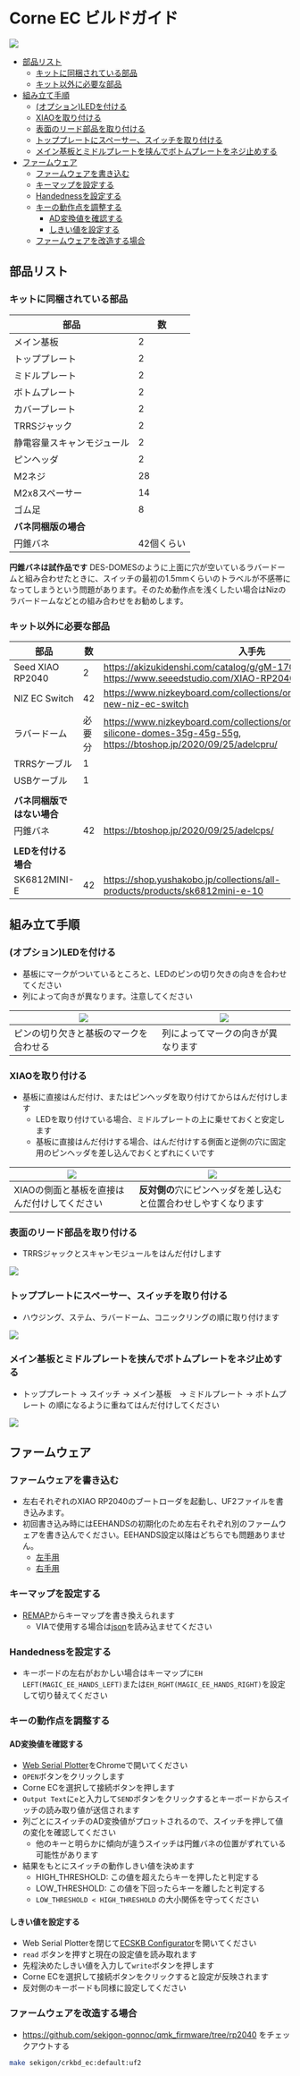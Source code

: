 # Corne EC ビルドガイド

![](../img/corne_ec.JPG)

- [部品リスト](#部品リスト)
  - [キットに同梱されている部品](#キットに同梱されている部品)
  - [キット以外に必要な部品](#キット以外に必要な部品)
- [組み立て手順](#組み立て手順)
  - [(オプション)LEDを付ける](#オプションledを付ける)
  - [XIAOを取り付ける](#xiaoを取り付ける)
  - [表面のリード部品を取り付ける](#表面のリード部品を取り付ける)
  - [トッププレートにスペーサー、スイッチを取り付ける](#トッププレートにスペーサースイッチを取り付ける)
  - [メイン基板とミドルプレートを挟んでボトムプレートをネジ止めする](#メイン基板とミドルプレートを挟んでボトムプレートをネジ止めする)
- [ファームウェア](#ファームウェア)
  - [ファームウェアを書き込む](#ファームウェアを書き込む)
  - [キーマップを設定する](#キーマップを設定する)
  - [Handednessを設定する](#handednessを設定する)
  - [キーの動作点を調整する](#キーの動作点を調整する)
    - [AD変換値を確認する](#ad変換値を確認する)
    - [しきい値を設定する](#しきい値を設定する)
  - [ファームウェアを改造する場合](#ファームウェアを改造する場合)

## 部品リスト

### キットに同梱されている部品

|部品|数|
|-|-|
|メイン基板|2|
|トッププレート|2|
|ミドルプレート|2|
|ボトムプレート|2|
|カバープレート|2|
|TRRSジャック|2|
|静電容量スキャンモジュール|2|
|ピンヘッダ|2|
|M2ネジ|28|
|M2x8スペーサー|14|
|ゴム足|8|
|**バネ同梱版の場合**||
|円錐バネ|42個くらい|

**円錐バネは試作品です**
DES-DOMESのように上面に穴が空いているラバードームと組み合わせたときに、スイッチの最初の1.5mmくらいのトラベルが不感帯になってしまうという問題があります。そのため動作点を浅くしたい場合はNizのラバードームなどとの組み合わせをお勧めします。



### キット以外に必要な部品

|部品|数|入手先|
|-|-|-|
|Seed XIAO RP2040|2|https://akizukidenshi.com/catalog/g/gM-17044/, https://www.seeedstudio.com/XIAO-RP2040-v1-0-p-5026.html|
|NIZ EC Switch|42|https://www.nizkeyboard.com/collections/ornaments/products/2019-new-niz-ec-switch|
|ラバードーム|必要分|https://www.nizkeyboard.com/collections/ornaments/products/ec-silicone-domes-35g-45g-55g, https://btoshop.jp/2020/09/25/adelcpru/|
|TRRSケーブル|1|
|USBケーブル|1|
||||
|**バネ同梱版ではない場合**|||
|円錐バネ|42|https://btoshop.jp/2020/09/25/adelcps/|
||||
|**LEDを付ける場合**|||
|SK6812MINI-E|42|https://shop.yushakobo.jp/collections/all-products/products/sk6812mini-e-10|

## 組み立て手順

### (オプション)LEDを付ける

- 基板にマークがついているところと、LEDのピンの切り欠きの向きを合わせてください
- 列によって向きが異なります。注意してください

|![](../img/led1.png)|![](../img/led2.png)|
|-|-|
|ピンの切り欠きと基板のマークを合わせる|列によってマークの向きが異なります|

### XIAOを取り付ける

- 基板に直接はんだ付け、またはピンヘッダを取り付けてからはんだ付けします
  - LEDを取り付けている場合、ミドルプレートの上に乗せておくと安定します
  - 基板に直接はんだ付けする場合、はんだ付けする側面と逆側の穴に固定用のピンヘッダを差し込んでおくとずれにくいです

|![](../img/xiao.png)|![](../img/xiao_pin.png)|
|-|-|
|XIAOの側面と基板を直接はんだ付けしてください|**反対側の**穴にピンヘッダを差し込むと位置合わせしやすくなります|

### 表面のリード部品を取り付ける

- TRRSジャックとスキャンモジュールをはんだ付けします

![](../img/module-trrs.png)

### トッププレートにスペーサー、スイッチを取り付ける

- ハウジング、ステム、ラバードーム、コニックリングの順に取り付けます

![](../img/img3.JPG)

### メイン基板とミドルプレートを挟んでボトムプレートをネジ止めする

- トッププレート -> スイッチ -> メイン基板　-> ミドルプレート -> ボトムプレート の順になるように重ねてはんだ付けしてください

![](../img/img6.JPG)

## ファームウェア

### ファームウェアを書き込む

- 左右それぞれのXIAO RP2040のブートローダを起動し、UF2ファイルを書き込みます。
- 初回書き込み時にはEEHANDSの初期化のため左右それぞれ別のファームウェアを書き込んでください。EEHANDS設定以降はどちらでも問題ありません。
  - [左手用](firmware/sekigon_crkbd_ec_default_left.uf2)
  - [右手用](firmware/sekigon_crkbd_ec_default_right.uf2)

### キーマップを設定する

- [REMAP](https://remap-keys.app/)からキーマップを書き換えられます
  - VIAで使用する場合は[json](firmware/crkbd_ec.json)を読み込ませてください

### Handednessを設定する

- キーボードの左右がおかしい場合はキーマップに`EH LEFT(MAGIC_EE_HANDS_LEFT)`または`EH_RGHT(MAGIC_EE_HANDS_RIGHT)`を設定して切り替えてください

### キーの動作点を調整する
#### AD変換値を確認する

- [Web Serial Plotter](https://sekigon-gonnoc.github.io/web-serial-plotter/)をChromeで開いてください
- `OPEN`ボタンをクリックします
- Corne ECを選択して接続ボタンを押します
- `Output Text`に`e`と入力して`SEND`ボタンをクリックするとキーボードからスイッチの読み取り値が送信されます
- 列ごとにスイッチのAD変換値がプロットされるので、スイッチを押して値の変化を確認してください
  - 他のキーと明らかに傾向が違うスイッチは円錐バネの位置がずれている可能性があります
- 結果をもとにスイッチの動作しきい値を決めます
  - HIGH_THRESHOLD: この値を超えたらキーを押したと判定する
  - LOW_THRESHOLD: この値を下回ったらキーを離したと判定する
  - `LOW_THRESHOLD < HIGH_THRESHOLD` の大小関係を守ってください

#### しきい値を設定する
  - Web Serial Plotterを閉じて[ECSKB Configurator](https://sekigon-gonnoc.github.io/ecskb-configurator/)を開いてください
  - `read` ボタンを押すと現在の設定値を読み取れます
  - 先程決めたしきい値を入力して`write`ボタンを押します
  - Corne ECを選択して接続ボタンをクリックすると設定が反映されます
  - 反対側のキーボードも同様に設定してください


### ファームウェアを改造する場合

- https://github.com/sekigon-gonnoc/qmk_firmware/tree/rp2040 をチェックアウトする

```bash
make sekigon/crkbd_ec:default:uf2
```
